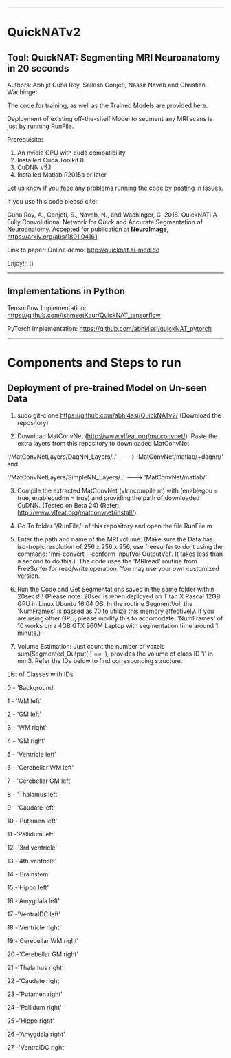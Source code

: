 --------------------------------------------------
# QuickNATv2

Tool: QuickNAT: Segmenting MRI Neuroanatomy in 20 seconds
-----------------------------------------------------------

Authors: Abhijit Guha Roy, Sailesh Conjeti, Nassir Navab and Christian Wachinger

The code for training, as well as the Trained Models are provided here.

Deployment of existing off-the-shelf Model to segment any MRI scans is just by running RunFile.

Prerequisite:

1. An nvidia GPU with cuda compatibility
2. Installed Cuda Toolkit 8
3. CuDNN v5.1
4. Installed Matlab R2015a or later

Let us know if you face any problems running the code by posting in Issues.

If you use this code please cite:

Guha Roy, A., Conjeti, S., Navab, N., and Wachinger, C. 2018. QuickNAT: A Fully Convolutional Network for Quick and Accurate Segmentation of Neuroanatomy. Accepted for publication at **NeuroImage**, https://arxiv.org/abs/1801.04161.
 
 Link to paper: 
Online demo: http://quicknat.ai-med.de
 
 Enjoy!!! :)
 
--------
Implementations in Python
--------
Tensorflow Implementation: https://github.com/IshmeetKaur/QuickNAT_tensorflow

PyTorch Implementation: https://github.com/abhi4ssj/quickNAT_pytorch

------------------------------------
# Components and Steps to run

Deployment of pre-trained Model on Un-seen Data
------------------------------------

1. sudo git-clone https://github.com/abhi4ssj/QuickNATv2/ (Download the repository)

2. Download MatConvNet (http://www.vlfeat.org/matconvnet/). Paste the extra layers from this repository to downloaded MatConvNet 

'/MatConvNetLayers/DagNN_Layers/..' ---> 'MatConvNet/matlab/+dagnn/' and

'/MatConvNetLayers/SimpleNN_Layers/..' ---> 'MatConvNet/matlab/'

3. Compile the extracted MatConvNet (vlnncompile.m) with (enablegpu = true, enablecudnn = true) and providing the path of downloaded CuDNN. (Tested on Beta 24) (Refer: http://www.vlfeat.org/matconvnet/install/).

5. Go To folder '/RunFile/' of this repository and open the file RunFile.m

6. Enter the path and name of the MRI volume. (Make sure the Data has iso-tropic resolution of 256 x 256 x 256, use freesurfer to do it using the command: 'mri-convert --conform InputVol OutputVol'. It takes less than a second to do this.). The code uses the 'MRIread' routine from FreeSurfer for read/write operation. You may use your own customized version. 

7. Run the Code and Get Segmentations saved in the same folder within 20secs!!! (Please note: 20sec is when deployed on Titan X Pascal 12GB GPU in Linux Ubuntu 16.04 OS. In the routine SegmentVol, the 'NumFrames' is passed as 70 to utilize this memory effectively. If you are using other GPU, please modify this to accomodate. 'NumFrames' of 10 works on a 4GB GTX 960M Laptop with segmentation time around 1 minute.)

8. Volume Estimation: Just count the number of voxels sum(Segmented_Output(:) == i), provides the volume of class ID 'i' in mm3. Refer the IDs below to find corresponding structure.

List of Classes with IDs

0 - 'Background'

1 - 'WM left'

2 - 'GM left'

3 - 'WM right'

4 - 'GM right' 

5 - 'Ventricle left'

6 - 'Cerebellar WM left'

7 - 'Cerebellar GM left'

8 - 'Thalamus left'

9 - 'Caudate left'

10 -'Putamen left'

11 -'Pallidum left'

12 -'3rd ventricle'

13 -'4th ventricle'

14 -'Brainstem'

15 -'Hippo left'

16 -'Amygdala left'

17 -'VentralDC left'

18 -'Ventricle right'

19 -'Cerebellar WM right'

20 -'Cerebellar GM right'

21 -'Thalamus right'

22 -'Caudate right'

23 -'Putamen right'

24 -'Pallidum right'

25 -'Hippo right'

26 -'Amygdala right'

27 -'VentralDC right
